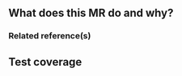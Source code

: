 ## What does this MR do and why?

### Related reference(s)

## Test coverage

<!-- Explain which tests have been added for covering the new behavior.
     As a last resort, indicate what kind of manual testing was done. -->
